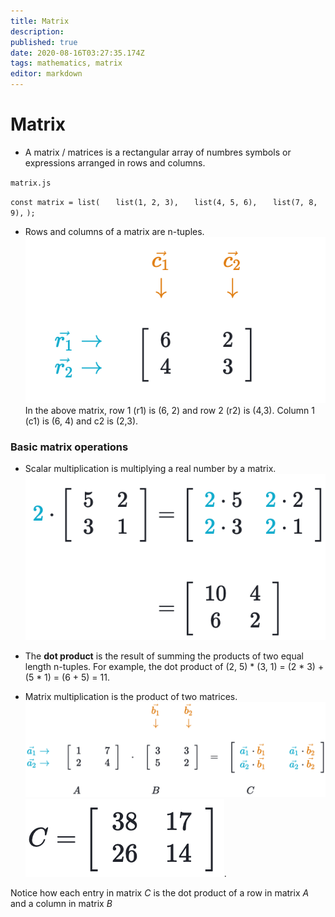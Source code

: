 ```yaml
---
title: Matrix
description: 
published: true
date: 2020-08-16T03:27:35.174Z
tags: mathematics, matrix
editor: markdown
---
```


# Matrix
* A matrix / matrices is a rectangular array of numbres symbols or expressions arranged in rows and columns.

`matrix.js`

`const matrix = list(`
`	list(1, 2, 3),`
` 	list(4, 5, 6),`
`  	list(7, 8, 9),`
`);`

* Rows and columns of a matrix are n-tuples.![matrix_column_row_diagram.png](/matrix_column_row_diagram.png)
In the above matrix, row 1 (r1) is (6, 2) and row 2 (r2) is (4,3). Column 1 (c1) is (6, 4) and c2 is (2,3).
### Basic matrix operations

* Scalar multiplication is multiplying a real number by a matrix. 
![screen_shot_2020-08-15_at_7.47.46_pm.png](/screen_shot_2020-08-15_at_7.47.46_pm.png)
 
 
 * The **dot product** is the result of summing the products of two equal length n-tuples. For example, the dot product of (2, 5) * (3, 1) = (2 * 3) + (5 * 1) = (6 + 5) = 11.
 
 * Matrix multiplication is the product of two matrices. 
 ![matrix_multiplication_diagram.png](/matrix_multiplication_diagram.png)
 ![matrix_multiplication_answer.png](/matrix_multiplication_answer.png).
 
 Notice how each entry in matrix *C* is the dot product of a row in matrix *A* and a column in matrix *B*
